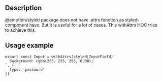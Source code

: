 ## Description
@emotion/styled package does not have .attrs function as styled-component have. But it is useful for a lot of cases.
This withAttrs HOC tries to achieve this.

## Usage example

```tsx
export const Input = withAttrs(styled(InputField)`
  background: rgba(255, 255, 255, 0.08);
`, {
  type: 'password'
})
```